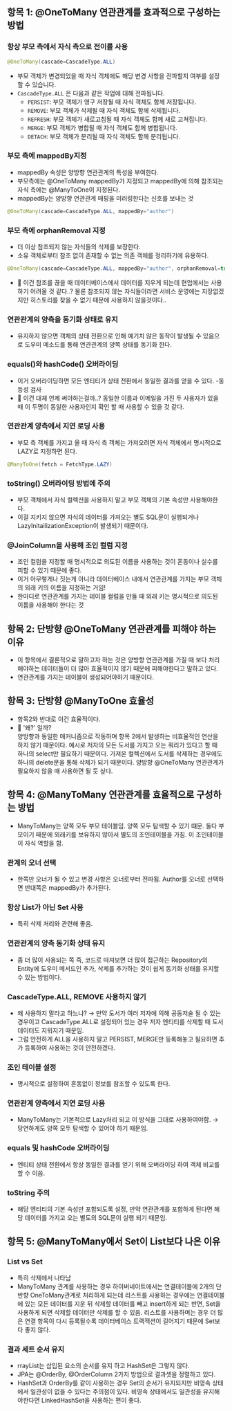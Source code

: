 ## 항목 1: @OneToMany 연관관계를 효과적으로 구성하는 방법

### 항상 부모 측에서 자식 측으로 전이를 사용

```java
@OneToMany(cascade=CascadeType.ALL)
```

- 부모 객체가 변경되었을 때 자식 객체에도 해당 변경 사항을 전파할지 여부를 설정할 수 있습니다.
- `CascadeType.ALL` 은 다음과 같은 작업에 대해 전파됩니다.
    - `PERSIST`: 부모 객체가 영구 저장될 때 자식 객체도 함께 저장됩니다.
    - `REMOVE`: 부모 객체가 삭제될 때 자식 객체도 함께 삭제됩니다.
    - `REFRESH`: 부모 객체가 새로고침될 때 자식 객체도 함께 새로 고쳐집니다.
    - `MERGE`: 부모 객체가 병합될 때 자식 객체도 함께 병합됩니다.
    - `DETACH`: 부모 객체가 분리될 때 자식 객체도 함께 분리됩니다.

### 부모 측에 mappedBy지정

- mappedBy 속성은 양방향 연관관계의 특성을 부여한다.
- 부모측에는 @OneToMany mappedBy가 지정되고 mappedBy에 의해 참조되는 자식 측에는 @ManyToOne이 지정된다.
- mappedBy는 양방향 연관관계 매핑을 미러링한다는 신호를 보내는 것

```java
@OneToMany(cascade=CascadeType.ALL, mappedBy="author")
```

### 부모 측에 orphanRemoval 지정

- 더 이상 참조되지 않는 자식들의 삭제를 보장한다.
- 소유 객체로부터 참조 없이 존재할 수 없는 의존 객체를 정리하기에 유용하다.

```java
@OneToMany(cascade=CascadeType.ALL, mappedBy="author", orphanRemoval=true)
```

- 🤔 이건 참조를 끊을 때 데이터베이스에서 데이터를 지우게 되는데 현업에서는 사용하기 어려울 것 같다..?
물론 참조되지 않는 자식들이라면 서비스 운영에는 지장없겠지만 히스토리를 찾을 수 없기 때문에 사용하지 않을것이다..

### 연관관계의 양측을 동기화 상태로 유지

- 유지하지 않으면 객체의 상태 전환으로 인해 예기치 않은 동작이 발생될 수 있음으로 도우미 메소드를 통해 연관관계의 양쪽 상태를 동기화 한다.

### equals()와 hashCode() 오버라이딩

- 이거 오버라이딩하면 모든 엔티티가 상태 전환에서 동일한 결과를 얻을 수 있다. -동등성 검사
- 🤔 이건 대체 언제 써야하는걸까..?
동일한 이름과 이메일을 가진 두 사용자가 있을 때 이 두명이 동일한 사용자인지 확인 할 때 사용할 수 있을 것 같다.

### 연관관계 양측에서 지연 로딩 사용

- 부모 측 객체를 가지고 올 때 자식 측 객체는 가져오려면 자식 객체에서 명시적으로 LAZY로 지정하면 된다.

```java
@ManyToOne(fetch = FetchType.LAZY)
```

### toString() 오버라이딩 방법에 주의

- 부모 객체에서 자식 컬렉션을 사용하지 말고 부모 객체의 기본 속성만 사용해야한다.
- 이걸 지키지 않으면 자식의 데이터를 가져오는 별도 SQL문이 실행되거나 LazyInitailizationException이 발생되기 때문이다.

### @JoinColumn을 사용해 조인 컬럼 지정

- 조인 컬럼을 지정할 때 명시적으로 의도된 이름을 사용하는 것이 혼동이나 실수를 피할 수 있기 때문에 좋다.
- 이거 아무렇게나 짓는게 아니라 데이터베이스 내에서 연관관계를 가지는 부모 객체의 외래 키의 이름을 지정하는 거임!
- 한마디로 연관관계를 가지는 테이블 컬럼을 만들 때 외래 키는 명시적으로 의도된 이름을 사용해야 한다는 것

## 항목 2: 단방향 @OneToMany 연관관계를 피해야 하는 이유
- 이 항목에서 결론적으로 말하고자 하는 것은 양방향 연관관계를 가질 때 보다 처리해야하는 데이터들이 더 많아 효율적이지 않기 때문에 피해야한다고 말하고 있다.
- 연관관계를 가지는 테이블이 생성되어야하기 때문이다.

## 항목 3: 단방향 @ManyToOne 효율성
- 항목2와 반대로 이건 효율적이다.
- 🤔 '왜?' 일까?  
  양방향과 동일한 매커니즘으로 작동하며 항목 2에서 발생하는 비효율적인 연산을 하지 않기 때문이다.
  예시로 저자의 모든 도서를 가지고 오는 쿼리가 있다고 할 때 하나의 select만 필요하기 때문이다. 
  가져온 컬렉션에서 도서를 삭제하는 경우에도 하나의 delete문을 통해 삭제가 되기 때문이다. 양방향 @OneToMany 연관관계가 필요하지 않을 때 사용하면 될 듯 싶다.

## 항목 4: @ManyToMany 연관관계를 효율적으로 구성하는 방법
- ManyToMany는 양쪽 모두 부모 테이블임. 양쪽 모두 탐색할 수 있기 떄문. 둘다 부모이기 때문에 외래키를 보유하지 않아서 별도의 조인테이블을 가짐. 이 조인테이블이 자식 역할을 함.
### 관계의 오너 선택
- 한쪽만 오너가 될 수 있고 변경 사항은 오너로부터 전파됨. Author를 오너로 선택하면 반대쪽은 mappedBy가 추가된다.
### 항상 List가 아닌 Set 사용
- 특히 삭제 처리와 관련해 좋음.
### 연관관계의 양측 동기화 상태 유지
- 좀 더 많이 사용되는 쪽 즉, 코드로 따져보면 더 많이 접근하는 Repository의 Entity에 도우미 메서드인 추가, 삭제를 추가하는 것이 쉽게 동기화 상태를 유지할 수 있는 방법이다.
### CascadeType.ALL, REMOVE 사용하지 않기
- 왜 사용하지 말라고 하느냐? → 만약 도서가 여러 저자에 의해 공동저술 될 수 있는 경우이고 CascadeType.ALL로 설정되어 있는 경우 저자 엔티티를 삭제할 때 도서 데이터도 지워지기 때문임.
- 그럼 안전하게 ALL을 사용하지 말고 PERSIST, MERGE만 등록해놓고 필요하면 추가 등록하여 사용하는 것이 안전하겠다.
### 조인 테이블 설정
- 명시적으로 설정하여 혼동없이 정보를 참조할 수 있도록 한다.
### 연관관계 양측에서 지연 로딩 사용
- ManyToMany는 기본적으로 Lazy처리 되고 이 방식을 그대로 사용하여야함. → 당연하게도 양쪽 모두 탐색할 수 있어야 하기 때문임.
### equals 및 hashCode 오버라이딩
- 엔티티 상태 전환에서 항상 동일한 결과를 얻기 위해 오버라이딩 하여 객체 비교를 할 수 이씀.
### toString 주의
  - 해당 엔티티의 기본 속성만 포함되도록 설정, 만약 연관관계를 포함하게 된다면 해당 데이터를 가지고 오는 별도의 SQL문이 실행 되기 때문임.

## 항목 5: @ManyToMany에서 Set이 List보다 나은 이유
### List vs Set  
- 특히 삭제에서 나타남
- ManyToMany 관계를 사용하는 경우 하이버네이트에서는 연결테이블에 2개의 단반향 OneToMany관계로 처리하게 되는데 리스트를 사용하는 경우에는 연결테이블에 있는 모든 데이터를 지운 뒤 삭제할 데이터를 빼고 insert하게 되는 반면, Set을 사용하게 되면 삭제할 데이터만 삭제를 할 수 있음.
리스트를 사용하며는 경우 더 많은 연결 항목이 다시 등록될수록 데이터베이스 트랙잭션이 길어지기 때문에 Set보다 좋지 않다.

### 결과 세트 순서 유지  
- rrayList는 삽입된 요소의 순서를 유지 하고 HashSet은 그렇지 않다.
- JPA는 @OrderBy, @OrderColumn 2가지 방법으로 결과셋을 정렬하고 있다.
- HashSet과 OrderBy를 같이 사용하는 경우 Set의 순서가 유지되지만 비영속 상태에서 일관성이 없을 수 있다는 주의점이 있다. 비영속 상태에서도 일관성을 유지해야한다면 LinkedHashSet을 사용하는 편이 좋다.
